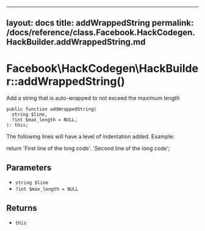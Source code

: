 
***

layout: docs
title: addWrappedString
permalink: /docs/reference/class.Facebook.HackCodegen.HackBuilder.addWrappedString.md
---







# Facebook\\HackCodegen\\HackBuilder::addWrappedString()




Add a string that is auto-wrapped to not exceed the maximum length




``` Hack
public function addWrappedString(
  string $line,
  ?int $max_length = NULL,
): this;
```




The following lines will have a level of indentation added. Example:




return 'First line of the long code'.
'Second line of the long code';




## Parameters




- ` string $line `
- ` ?int $max_length = NULL `




## Returns




+ ` this `